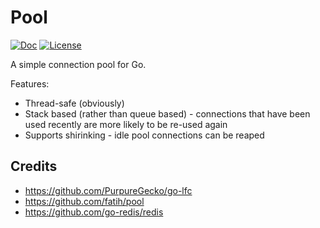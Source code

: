 # Pool

[![Doc](https://pkg.go.dev/badge/github.com/bsm/pool)](https://pkg.go.dev/github.com/bsm/pool)
[![License](https://img.shields.io/badge/License-Apache%202.0-blue.svg)](https://opensource.org/licenses/Apache-2.0)

A simple connection pool for Go.

Features:

- Thread-safe (obviously)
- Stack based (rather than queue based) - connections that have been used recently are more likely to be re-used again
- Supports shirinking - idle pool connections can be reaped

## Credits

- https://github.com/PurpureGecko/go-lfc
- https://github.com/fatih/pool
- https://github.com/go-redis/redis
